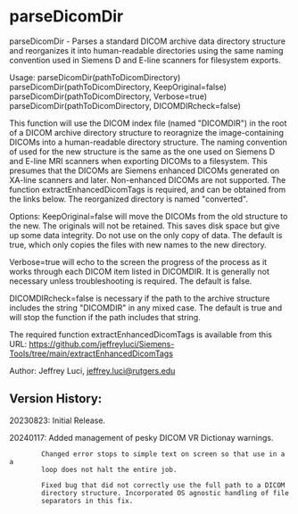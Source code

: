 # parseDicomDir

parseDicomDir - Parses a standard DICOM archive data directory structure
                and reorganizes it into human-readable directories using
                the same naming convention used in Siemens D and E-line
                scanners for filesystem exports.

Usage: parseDicomDir(pathToDicomDirectory)
       parseDicomDir(pathToDicomDirectory, KeepOriginal=false)
       parseDicomDir(pathToDicomDirectory, Verbose=true)
       parseDicomDir(pathToDicomDirectory, DICOMDIRcheck=false)

This function will use the DICOM index file (named "DICOMDIR") in the root
of a DICOM archive directory structure to reoragnize the image-containing
DICOMs into a human-readable directory structure. The naming convention of
used for the new structure is the same as the one used on Siemens D and
E-line MRI scanners when exporting DICOMs to a filesystem. This presumes
that the DICOMs are Siemens enhanced DICOMs generated on XA-line scanners
and later. Non-enhanced DICOMs are not supported. The function
extractEnhancedDicomTags is required, and can be obtained from the links
below. The reorganized directory is named "converted".

Options:
KeepOriginal=false will move the DICOMs from the old structure to the new.
                   The originals will not be retained. This saves disk
                   space but give up some data integrity. Do not use on
                   the only copy of data. The default is true, which only
                   copies the files with new names to the new directory.

Verbose=true will echo to the screen the progress of the process as it
             works through each DICOM item listed in DICOMDIR. It is
             generally not necessary unless troubleshooting is required.
             The default is false.

DICOMDIRcheck=false is necessary if the path to the archive structure
                    includes the string "DICOMDIR" in any mixed case. The
                    default is true and will stop the function if the path
                    includes that string.

The required function extractEnhancedDicomTags is available from this URL:
https://github.com/jeffreyluci/Siemens-Tools/tree/main/extractEnhancedDicomTags

Author: Jeffrey Luci, jeffrey.luci@rutgers.edu

## Version History:
20230823:    Initial Release.

20240117:    Added management of pesky DICOM VR Dictionay warnings.

            Changed error stops to simple text on screen so that use in a a
            loop does not halt the entire job.
             
            Fixed bug that did not correctly use the full path to a DICOM
            directory structure. Incorporated OS agnostic handling of file
            separators in this fix.
